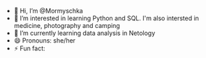 - 👋 Hi, I’m @Mormyschka
- 👀 I’m interested in learning Python and SQL. I'm also intersted in medicine, photography and camping
- 🌱 I’m currently learning data analysis in Netology
- 😄 Pronouns: she/her
- ⚡ Fun fact: 



<!---
Mormyschka/Mormyschka is a ✨ special ✨ repository because its `README.md` (this file) appears on your GitHub profile.
You can click the Preview link to take a look at your changes.
--->
